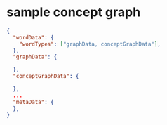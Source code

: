# sample concept graph

```json
{
  "wordData": {
    "wordTypes": ["graphData, conceptGraphData"],
  },
  "graphData": {

  },
  "conceptGraphData": {

  },
  ...
  "metaData": {
  },
}
```
